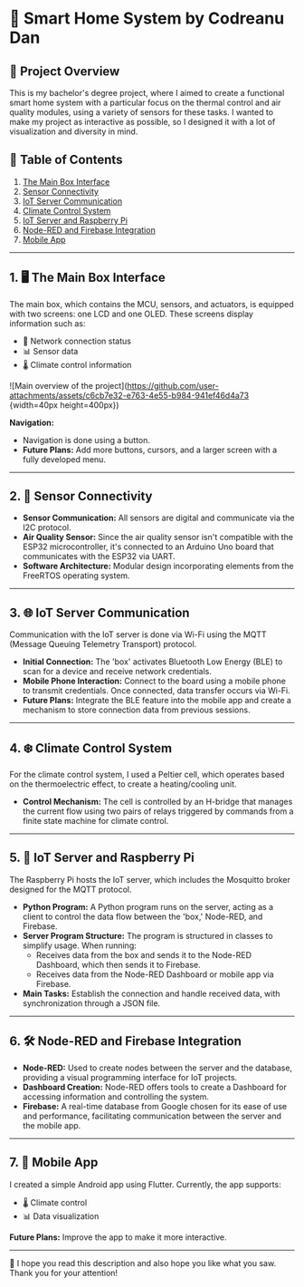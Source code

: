 # 🚀 **Smart Home System by Codreanu Dan**

## 📝 **Project Overview**

This is my bachelor's degree project, where I aimed to create a functional smart home system with a particular focus on the thermal control and air quality modules, using a variety of sensors for these tasks. I wanted to make my project as interactive as possible, so I designed it with a lot of visualization and diversity in mind.

## 📑 **Table of Contents**
1. [The Main Box Interface](#1-the-main-box-interface)
2. [Sensor Connectivity](#2-sensor-connectivity)
3. [IoT Server Communication](#3-iot-server-communication)
4. [Climate Control System](#4-climate-control-system)
5. [IoT Server and Raspberry Pi](#5-iot-server-and-raspberry-pi)
6. [Node-RED and Firebase Integration](#6-node-red-and-firebase-integration)
7. [Mobile App](#7-mobile-app)

---

## 1. 🖥️ **The Main Box Interface**

The main box, which contains the MCU, sensors, and actuators, is equipped with two screens: one LCD and one OLED. These screens display information such as:

- 📶 Network connection status
- 📊 Sensor data
- 🌡️ Climate control information

![Main overview of the project](https://github.com/user-attachments/assets/c6cb7e32-e763-4e55-b984-941ef46d4a73  {width=40px height=400px})

**Navigation:**

- Navigation is done using a button.
- **Future Plans:** Add more buttons, cursors, and a larger screen with a fully developed menu.

---

## 2. 📡 **Sensor Connectivity**

- **Sensor Communication:** All sensors are digital and communicate via the I2C protocol.
- **Air Quality Sensor:** Since the air quality sensor isn't compatible with the ESP32 microcontroller, it's connected to an Arduino Uno board that communicates with the ESP32 via UART.
- **Software Architecture:** Modular design incorporating elements from the FreeRTOS operating system.

---

## 3. 🌐 **IoT Server Communication**

Communication with the IoT server is done via Wi-Fi using the MQTT (Message Queuing Telemetry Transport) protocol.

- **Initial Connection:** The 'box' activates Bluetooth Low Energy (BLE) to scan for a device and receive network credentials.
- **Mobile Phone Interaction:** Connect to the board using a mobile phone to transmit credentials. Once connected, data transfer occurs via Wi-Fi.
- **Future Plans:** Integrate the BLE feature into the mobile app and create a mechanism to store connection data from previous sessions.

---

## 4. ❄️ **Climate Control System**

For the climate control system, I used a Peltier cell, which operates based on the thermoelectric effect, to create a heating/cooling unit.

- **Control Mechanism:** The cell is controlled by an H-bridge that manages the current flow using two pairs of relays triggered by commands from a finite state machine for climate control.

---

## 5. 🤖 **IoT Server and Raspberry Pi**

The Raspberry Pi hosts the IoT server, which includes the Mosquitto broker designed for the MQTT protocol.

- **Python Program:** A Python program runs on the server, acting as a client to control the data flow between the 'box,' Node-RED, and Firebase.
- **Server Program Structure:** The program is structured in classes to simplify usage. When running:
  - Receives data from the box and sends it to the Node-RED Dashboard, which then sends it to Firebase.
  - Receives data from the Node-RED Dashboard or mobile app via Firebase.
- **Main Tasks:** Establish the connection and handle received data, with synchronization through a JSON file.

---

## 6. 🛠️ **Node-RED and Firebase Integration**

- **Node-RED:** Used to create nodes between the server and the database, providing a visual programming interface for IoT projects.
- **Dashboard Creation:** Node-RED offers tools to create a Dashboard for accessing information and controlling the system.
- **Firebase:** A real-time database from Google chosen for its ease of use and performance, facilitating communication between the server and the mobile app.

---

## 7. 📱 **Mobile App**

I created a simple Android app using Flutter. Currently, the app supports:

- 🌡️ Climate control
- 📊 Data visualization

**Future Plans:** Improve the app to make it more interactive.

---

🎯 
I hope you read this description and also hope you like what you saw. Thank you for your attention!
